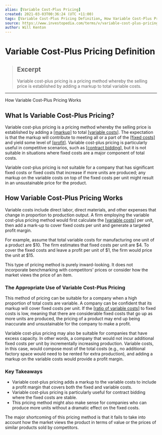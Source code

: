 ```yaml
---
alias: [Variable Cost-Plus Pricing]
created: 2021-03-03T00:36:24 (UTC +11:00)
tags: [Variable Cost-Plus Pricing Definition, How Variable Cost-Plus Pricing Works]
source: https://www.investopedia.com/terms/v/variable-cost-plus-pricing.asp
author: Will Kenton
---
```


# Variable Cost-Plus Pricing Definition

> ## Excerpt
> Variable cost-plus pricing is a pricing method whereby the selling price is established by adding a markup to total variable costs.

---

How Variable Cost-Plus Pricing Works
## What Is Variable Cost-Plus Pricing?

Variable cost-plus pricing is a pricing method whereby the selling price is established by adding a [[markup]](https://www.investopedia.com/terms/m/markup.asp) to total [[variable costs]](https://www.investopedia.com/terms/v/variablecost.asp). The expectation is that the markup will contribute to meeting all or a part of the [[fixed costs]](https://www.investopedia.com/terms/f/fixedcost.asp) and yield some level of [[profit]](https://www.investopedia.com/terms/p/profit.asp). Variable cost-plus pricing is particularly useful in competitive scenarios, such as [[contract bidding]](https://www.investopedia.com/terms/c/competitivebid.asp), but it is not suitable in situations where fixed costs are a major component of total costs.

Variable cost-plus pricing is not suitable for a company that has significant fixed costs or fixed costs that increase if more units are produced; any markup on the variable costs on top of the fixed costs per unit might result in an unsustainable price for the product.

## How Variable Cost-Plus Pricing Works

Variable costs include direct labor, direct materials, and other expenses that change in proportion to production output. A firm employing the variable cost-plus pricing method would first calculate the [[variable costs]](https://www.investopedia.com/articles/stocks/06/opleverage.asp) per unit, then add a mark-up to cover fixed costs per unit and generate a targeted profit margin.

For example, assume that total variable costs for manufacturing one unit of a product are $10. The firm estimates that fixed costs per unit are $4. To cover the fixed costs and leave a profit per unit of $1, the firm would price the unit at $15.

This type of pricing method is purely inward-looking. It does not incorporate benchmarking with competitors' prices or consider how the market views the price of an item.

### The Appropriate Use of Variable Cost-Plus Pricing

This method of pricing can be suitable for a company when a high proportion of total costs are variable. A company can be confident that its markup will cover fixed costs per unit. If the [[ratio of variable costs]](https://www.investopedia.com/terms/v/variable-cost-ratio.asp) to fixed costs is low, meaning that there are considerable fixed costs that go up as more units are produced, the pricing of a product may end up being inaccurate and unsustainable for the company to make a profit.

Variable cost-plus pricing may also be suitable for companies that have excess capacity. In other words, a company that would not incur additional fixed costs per unit by incrementally increasing production. Variable costs, in this case, would compose most of the total costs (e.g., no additional factory space would need to be rented for extra production), and adding a markup on the variable costs would provide a profit margin.

### Key Takeaways

-   Variable cost-plus pricing adds a markup to the variable costs to include a profit margin that covers both the fixed and variable costs.
-   Variable cost-plus pricing is particularly useful for contract bidding where the fixed costs are stable.
-   This pricing method might also make sense for companies who can produce more units without a dramatic effect on the fixed costs.

The major shortcoming of this pricing method is that it fails to take into account how the market views the product in terms of value or the prices of similar products sold by competitors.
